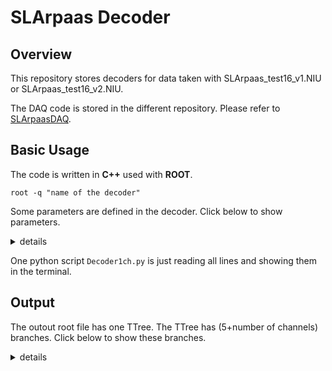 # SLArpaas Decoder

## Overview

This repository stores decoders for data taken with SLArpaas_test16_v1.NIU or SLArpaas_test16_v2.NIU.

The DAQ code is stored in the different repository.
Please refer to [SLArpaasDAQ](https://github.com/shomakodama/SLArpaasDAQ).





## Basic Usage

The code is written in **C++** used with **ROOT**.

`root -q "name of the decoder"`

Some parameters are defined in the decoder.
Click below to show parameters.

<details>
<summary>details</summary>

name|description
---|---
length|sample length
interval|clock interval (should be 8 ns for DT5560SE)
timing_offset|offset for a timing since the timing is split into 2 lines (32-bits*2, should be 0x100000000)
fname|input file name
ofilename|output file name
plotevent|saving waveform or not (1: save)

</details>

One python script `Decoder1ch.py` is just reading all lines and showing them in the terminal.





## Output

The outout root file has one TTree.
The TTree has (5+number of channels) branches.
Click below to show these branches.

<details>
<summary>details</summary>

name|description
---|---
length|sample length (int)
timing|event timing (uint64_t)
event|event number counting by the counter module (uint32_t)
internalevent|event number counting by the digitizer module (uint32_t)
ADCX|data points (int)
eventflag|event flag (int)

</details>


